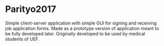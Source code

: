 # Parityo2017
Simple client-server application with simple GUI for signing and receiving job application forms.
Made as a prototype version of application meant to be fully developed later.
Originally developed to be used by medical students of UEF.
